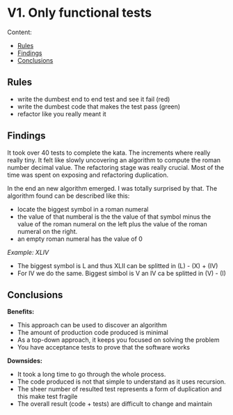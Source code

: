 # V1. Only functional tests

Content:
*   [Rules](#rules)
*   [Findings](#findings)
*   [Conclusions](#conclusions)

## Rules
*   write the dumbest end to end test and see it fail (red)
*   write the dumbest code that makes the test pass (green)
*   refactor like you really meant it

## Findings

It took over 40 tests to complete the kata. 
The increments where really really tiny. It felt like slowly uncovering an algorithm to compute the roman number decimal value. The refactoring stage was really crucial. Most of the time was spent on exposing and refactoring duplication.

In the end an new algorithm emerged. I was totally surprised by that.
The algorithm found can be described like this:
* locate the biggest symbol in a roman numeral
* the value of that numberal is the the value of that symbol minus the value of the roman numeral on the left plus the value of the roman numeral on the right.
* an empty roman numeral has the value of 0

*Example: XLIV*
* The biggest symbol is L and thus XLII can be splitted in (L) - (X) + (IV)
* For IV we do the same. Biggest simbol is V an IV ca be splitted in (V) - (I)

## Conclusions

**Benefits:**
* This approach can be used to discover an algorithm
* The amount of production code produced is minimal
* As a top-down approach, it keeps you focused on solving the problem
* You have acceptance tests to prove that the software works

**Downsides:**
* It took a long time to go through the whole process.
* The code produced is not that simple to understand as it uses recursion.
* The sheer number of resulted test represents a form of duplication and this make test fragile
* The overall result (code + tests) are difficult to change and maintain
